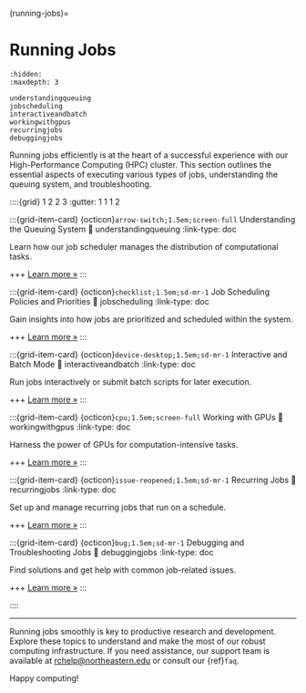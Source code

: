 (running-jobs)=
# Running Jobs

```{toctree}
:hidden:
:maxdepth: 3

understandingqueuing
jobscheduling
interactiveandbatch
workingwithgpus
recurringjobs
debuggingjobs
```
Running jobs efficiently is at the heart of a successful experience with our High-Performance Computing (HPC) cluster. This section outlines the essential aspects of executing various types of jobs, understanding the queuing system, and troubleshooting.

<!-- ::::{grid} 3

:::{grid-item-card} {ref}`understanding-queuing`
:::
:::{grid-item-card} {ref}`job-scheduling`
:::
:::{grid-item-card} {ref}`interactive-and-batch-mode`
:::
:::{grid-item-card} {ref}`working-gpus`
:::
:::{grid-item-card} {ref}`recurring-jobs`
:::
:::{grid-item-card} {ref}`debugging-jobs`
:::
:::: -->

::::{grid} 1 2 2 3
:gutter: 1 1 1 2

:::{grid-item-card} {octicon}`arrow-switch;1.5em;screen-full` Understanding the Queuing System
:link: understandingqueuing
:link-type: doc

Learn how our job scheduler manages the distribution of computational tasks.

+++
[Learn more »](runningjobs/understandingqueuing)
:::

:::{grid-item-card} {octicon}`checklist;1.5em;sd-mr-1` Job Scheduling Policies and Priorities
:link: jobscheduling
:link-type: doc

Gain insights into how jobs are prioritized and scheduled within the system.

+++
[Learn more »](runningjobs/jobscheduling)
:::

:::{grid-item-card} {octicon}`device-desktop;1.5em;sd-mr-1` Interactive and Batch Mode
:link: interactiveandbatch
:link-type: doc

Run jobs interactively or submit batch scripts for later execution.

+++
[Learn more »](runningjobs/interactiveandbatch)
:::

:::{grid-item-card} {octicon}`cpu;1.5em;screen-full` Working with GPUs
:link: workingwithgpus
:link-type: doc

Harness the power of GPUs for computation-intensive tasks.

+++
[Learn more »](runningjobs/workingwithgpus)
:::

:::{grid-item-card} {octicon}`issue-reopened;1.5em;sd-mr-1` Recurring Jobs
:link: recurringjobs
:link-type: doc

Set up and manage recurring jobs that run on a schedule.

+++
[Learn more »](runningjobs/recurringjobs)
:::

:::{grid-item-card} {octicon}`bug;1.5em;sd-mr-1` Debugging and Troubleshooting Jobs
:link: debuggingjobs
:link-type: doc

Find solutions and get help with common job-related issues.

+++
[Learn more »](runningjobs/debuggingjobs)
:::

::::

---

Running jobs smoothly is key to productive research and development. Explore these topics to understand and make the most of our robust computing infrastructure. If you need assistance, our support team is available at <rchelp@northeastern.edu> or consult our {ref}`faq`.

Happy computing!
